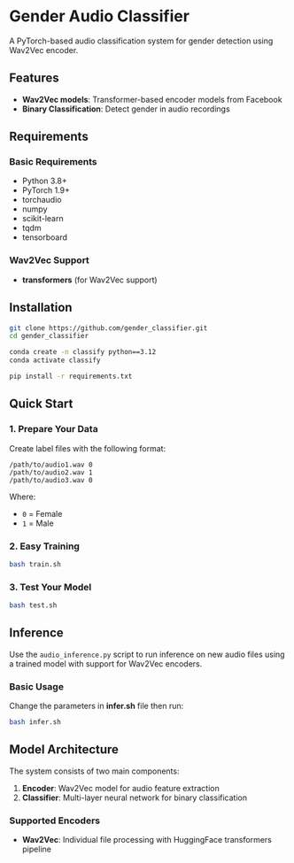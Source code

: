 # Gender Audio Classifier

A PyTorch-based audio classification system for gender detection using Wav2Vec encoder.

## Features

- **Wav2Vec models**: Transformer-based encoder models from Facebook
- **Binary Classification**: Detect gender in audio recordings

## Requirements

### Basic Requirements
- Python 3.8+
- PyTorch 1.9+
- torchaudio
- numpy
- scikit-learn
- tqdm
- tensorboard

### Wav2Vec Support
- **transformers** (for Wav2Vec support)

## Installation

```bash
git clone https://github.com/gender_classifier.git
cd gender_classifier

conda create -n classify python==3.12
conda activate classify

pip install -r requirements.txt
```

## Quick Start

### 1. Prepare Your Data

Create label files with the following format:
```
/path/to/audio1.wav 0
/path/to/audio2.wav 1
/path/to/audio3.wav 0
```

Where:
- `0` = Female
- `1` = Male

### 2. Easy Training

```bash
bash train.sh
```

### 3. Test Your Model

```bash
bash test.sh
```

## Inference

Use the `audio_inference.py` script to run inference on new audio files using a trained model with support for Wav2Vec encoders.

### Basic Usage

Change the parameters in **infer.sh** file then run:

```bash
bash infer.sh
```

## Model Architecture

The system consists of two main components:

1. **Encoder**: Wav2Vec model for audio feature extraction
2. **Classifier**: Multi-layer neural network for binary classification

### Supported Encoders

- **Wav2Vec**: Individual file processing with HuggingFace transformers pipeline
